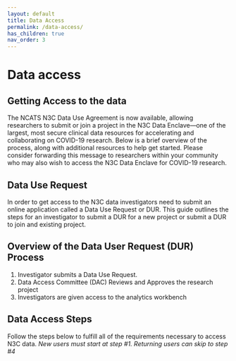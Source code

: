 ```yaml
---
layout: default
title: Data Access
permalink: /data-access/
has_children: true
nav_order: 3
---
```


# Data access

## Getting Access to the data
The NCATS N3C Data Use Agreement is now available, allowing researchers to submit or join a project in the N3C Data Enclave—one of the largest, most secure clinical data resources for accelerating and collaborating on COVID-19 research. Below is a brief overview of the process, along with additional resources to help get started. Please consider forwarding this message to researchers within your community who may also wish to access the N3C Data Enclave for COVID-19 research.

## Data Use Request
In order to get access to the N3C data investigators need to submit an online application called a Data Use Request or DUR.
This guide outlines the steps for an investigator to submit a DUR for a new project or submit a DUR to join and existing project.

## Overview of the Data User Request (DUR) Process
1. Investigator submits a Data Use Request.
2. Data Access Committee (DAC) Reviews and Approves the research project
3. Investigators are given access to the analytics workbench

## Data Access Steps
Follow the steps below to fulfill all of the requirements necessary to access N3C data.
*New users must start at step #1. Returning users can skip to step #4*
